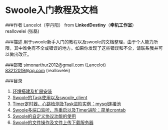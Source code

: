 Swoole入门教程及文档
===================

###作者
Lancelot（李丹阳） from **LinkedDestiny**（**牵机工作室**）<br>
reallovelei (张磊) <br>

###描述
用于swoole新手入门的教程以及swoole的文档整理，由于个人能力所限，其中难免有不全或错误的地方。如果你发现了这些错误和不全，请联系我并可以做出改正。

###邮箱
simonarthur2012@gmail.com (Lancelot)<br>
83212019@qq.com (reallovelei)<br>

###目录
1. [环境搭建及扩展安装](01-环境搭建及扩展安装.md)
2. [Swoole的Task使用以及swoole_client](02-Swoole的Task使用以及swoole_client.md)
3. [Timer定时器、心跳检测及Task进阶实例：mysql连接池](03Timer定时器、心跳检测及Task进阶实例：mysql连接池.md)
4. [Swoole多端口监听、热重启以及Timer进阶：简单crontab](#04Swoole多端口监听、热重启以及Timer进阶：简单crontab.md)
5. [Swoole的自定义协议功能的使用](#05Swoole的自定义协议功能的使用.md)
6. [Swoole的文件操作及文件上传下载服务器](#06-Swoole的文件操作及文件上传下载服务器.md)